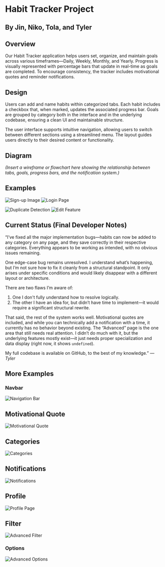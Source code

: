 # Habit Tracker Project

## By Jin, Niko, Tola, and Tyler

## Overview

Our Habit Tracker application helps users set, organize, and maintain goals across various timeframes—Daily, Weekly, Monthly, and Yearly. Progress is visually represented with percentage bars that update in real-time as goals are completed. To encourage consistency, the tracker includes motivational quotes and reminder notifications.

## Design

Users can add and name habits within categorized tabs. Each habit includes a checkbox that, when marked, updates the associated progress bar. Goals are grouped by category both in the interface and in the underlying codebase, ensuring a clean UI and maintainable structure.

The user interface supports intuitive navigation, allowing users to switch between different sections using a streamlined menu. The layout guides users directly to their desired content or functionality.

## Diagram

*(Insert a wireframe or flowchart here showing the relationship between tabs, goals, progress bars, and the notification system.)*

## Examples

![Sign-up Image](/img-RDME/Sign-up.png)
![Login Page](/img-RDME/login.png)

![Duplicate Detection](/img-RDME/Dupe-detect.png)
![Edit Feature](/img-RDME/Edit.png)

## Current Status (Final Developer Notes)

“I’ve fixed all the major implementation bugs—habits can now be added to any category on any page, and they save correctly in their respective categories. Everything appears to be working as intended, with no obvious issues remaining.

One edge-case bug remains unresolved. I understand what’s happening, but I’m not sure how to fix it cleanly from a structural standpoint. It only arises under specific conditions and would likely disappear with a different layout or architecture.

There are two flaws I’m aware of:

1. One I don't fully understand how to resolve logically.
2. The other I have an idea for, but didn’t have time to implement—it would require a significant structural rewrite.

That said, the rest of the system works well. Motivational quotes are included, and while you can technically add a notification with a time, it currently has no behavior beyond existing.
The “Advanced” page is the one area that still needs real attention. I didn’t do much with it, but the underlying features mostly exist—it just needs proper specialization and data display (right now, it shows `undefined`).

My full codebase is available on GitHub, to the best of my knowledge.”
— *Tyler*

## More Examples

### Navbar

![Navigation Bar](/img-RDME/navigation-bar.png)

## Motivational Quote

![Motivational Quote](/img-RDME/Motiv-quote.png)

## Categories

![Categories](/img-RDME/categotes.png)

## Notifications

![Notifications](/img-RDME/notifications.png)

## Profile

![Profile Page](/img-RDME/profile.png)

## Filter

![Advanced Filter](/img-RDME/Advancde-filter.png)

### Options

![Advanced Options](/img-RDME/Advancde-options.png)
